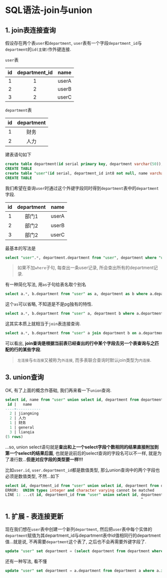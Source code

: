 # SQL语法-join与union

## 1. join表连接查询

假设存在两个表`user`和`department`, `user`表有一个字段`department_id`与`department`的`id(主键)`作外键连接. 

`user`表

|id|department_id|name|
|:-:|:-:|:-:|
|1|1|userA|
|2|2|userB|
|3|2|userC|

`department`表

|id|department|
|:-:|:-:|
|1|财务|
|2|人力|

建表语句如下

```sql
create table department(id serial primary key, department varchar(50));
CREATE TABLE
create table "user"(id serial, department_id int8 not null, name varchar(20), foreign key (id) references department);
CREATE TABLE
```

我们希望在查询`user`时通过这个外键字段同时得到`department`表中的`department`字段.

|id|department|name|
|:-:|:-:|:-:|
|1|部门1|userA|
|2|部门2|userB|
|3|部门2|userC|

最基本的写法是

```sql
select "user".*, department.department from "user", department where "user".department_id = department.id;
```

> 如果不加`where`子句, 每查出一条user记录, 所会查出所有的department记录.

有一种简化写法, 用`as`子句给表名取个别名

```sql
select a.*, b.department from "user" as a, department as b where a.department_id = b.id;
```

这个`as`可以省略, 不知道是不是pg独有的特性.

```sql
select a.*, b.department from "user" a, department b where a.department_id = b.id;
```

这其实本质上就相当于`join`表连接查询.

```sql
select a.*, b.department from "user" a join department b on a.department_id = b.id;
```

可以看出, **join查询是根据当前表已经查出的行中某个字段去另一个表查询与之匹配的行的某些字段**.

> `左连接`与`右连接`又被称为`外连接`, 而多表联合查询时默认join类型为`内连接`.

## 3. union查询

OK, 有了上面的概念作基础, 我们再来看一下`union`查询.

```sql
select id, name from "user" union select id, department from department;
 id |   name    
----+-----------
  2 | jiangming
  2 | 人力
  1 | 财务
  1 | general
  3 | lianqia
(5 rows)
```

...so, union select语句就是**查出和上一个select字段个数相同的结果直接附加到第一个select的结果后面**, 也就是说前后的select查询的字段名可以不一样, 就是为了凑行数...**但是对应字段的类型要一样!!!**

比如`user.id`, `user.department_id`都是数值类型, 那么union查询中的两个字段也必须是数值类型, 不然...如下

```sql
select id, department_id from "user" union select id, department from department;
ERROR:  UNION types integer and character varying cannot be matched
LINE 1: ...ct id, department_id from "user" union select id, department...
                                                             ^
```

## 1. 扩展 - 表连接更新

现在我们想在`user`表中创建一个新列`department`, 然后把`user`表中每个实体的`department`赋值为其department_id与department表中id值相同行的department值...就是说, 不再需要`department`这个表了, 之后也不会再需要外键字段了.

```sql
update "user" set department = (select department from department where department.id = "user".department_id);
```

还有一种写法, 看不懂

```sql
update "user" set department = a.department from department a where a.id = "user".department_id;
```